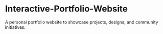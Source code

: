 # Interactive-Portfolio-Website
A personal portfolio website to showcase projects, designs, and community initiatives.
